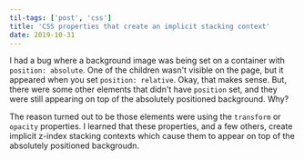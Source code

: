 ```yaml
---
til-tags: ['post', 'css']
title: 'CSS properties that create an implicit stacking context'
date: 2019-10-31
---
```


I had a bug where a background image was being set on a container with `position: absolute`. One of the children wasn't visible on the page, but it appeared when you set `position: relative`.  Okay, that makes sense. But, there were some other elements that didn't have `position` set, and they were still appearing on top of the absolutely positioned background. Why?

The reason turned out to be those elements were using the `transform` or `opacity` properties. I learned that these properties, and a few others, create implicit z-index stacking contexts which cause them to appear on top of the absolutely positioned backgroudn. 